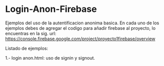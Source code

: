 # Login-Anon-Firebase

Ejemplos del uso de la autentificacion anonima basica.
En cada uno de los ejemplos debes de agregar el codigo para añadir firebase al proyecto, lo encuentras en la sig. url:
https://console.firebase.google.com/project/proyecto1firebase/overview

Listado de ejemplos:

1.- login anon.html: uso de signin y signout.
